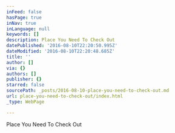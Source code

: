 ```yaml
---
inFeed: false
hasPage: true
inNav: true
inLanguage: null
keywords: []
description: Place You Need To Check Out
datePublished: '2016-08-10T22:20:50.995Z'
dateModified: '2016-08-10T22:20:48.685Z'
title: ''
author: []
via: {}
authors: []
publisher: {}
starred: false
sourcePath: _posts/2016-08-10-place-you-need-to-check-out.md
url: place-you-need-to-check-out/index.html
_type: WebPage

---
```

Place You Need To Check Out